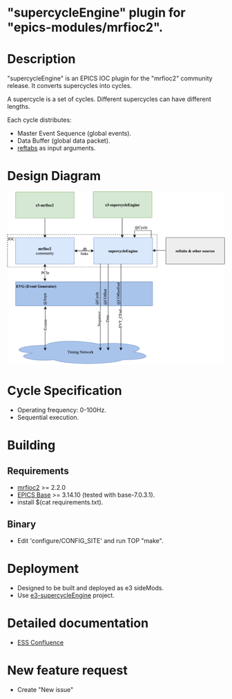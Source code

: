 # "supercycleEngine" plugin for "epics-modules/mrfioc2".

# Description

"supercycleEngine" is an EPICS IOC plugin for the "mrfioc2" community release. It converts supercycles into cycles.

A supercycle is a set of cycles. Different supercycles can have different lengths.

Each cycle distributes:

-   Master Event Sequence (global events).
-   Data Buffer (global data packet).
-   [reftabs](https://gitlab.esss.lu.se/icshwi/reftabs.git) as input arguments.

# Design Diagram

![The design diagram](doc/supercycle_diagram.png)

# Cycle Specification

-   Operating frequency: 0-100Hz.
-   Sequential execution.

# Building

## Requirements

-   [mrfioc2](https://github.com/epics-modules/mrfioc2) >= 2.2.0
-   [EPICS Base](https://github.com/epics-base/epics-base) >= 3.14.10 (tested with base-7.0.3.1).
-   install \$(cat requirements.txt).

## Binary

-   Edit 'configure/CONFIG_SITE' and run TOP "make".

# Deployment

-   Designed to be built and deployed as e3 sideMods.
-   Use [e3-supercycleEngine](https://github.com/icshwi/e3-supercycleEngine.git) project.

# Detailed documentation

-   [ESS Confluence](https://confluence.esss.lu.se/display/HAR/Supecycle)

# New feature request

-   Create "New issue"
